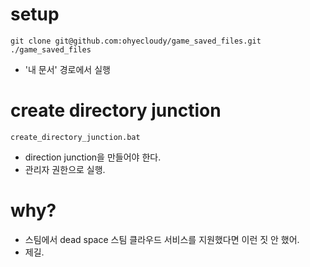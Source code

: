 # setup

    git clone git@github.com:ohyecloudy/game_saved_files.git ./game_saved_files

* '내 문서' 경로에서 실행

# create directory junction
    create_directory_junction.bat

* direction junction을 만들어야 한다.
* 관리자 권한으로 실행.

# why?
* 스팀에서 dead space 스팀 클라우드 서비스를 지원했다면 이런 짓 안 했어.
* 제길.
